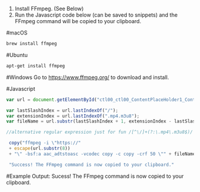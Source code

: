 1. Install FFmpeg. (See Below)
2. Run the Javascript code below (can be saved to snippets) and the FFmpeg command will be copied to your clipboard.

#macOS
```bash
brew install ffmpeg
```

#Ubuntu
```bash
apt-get install ffmpeg
```

#Windows
Go to https://www.ffmpeg.org/ to download and install.

#Javascript
```javascript
var url = document.getElementById("ctl00_ctl00_ContentPlaceHolder1_ContentPlaceHolder1_hidFilePath").value;

var lastSlashIndex = url.lastIndexOf("/");
var extensionIndex = url.lastIndexOf(".mp4.m3u8");
var fileName = url.substr(lastSlashIndex + 1, extensionIndex - lastSlashIndex - 1);

//alternative regular expression just for fun /[^\/]+(?:\.mp4\.m3u8$)/

 copy("ffmpeg -i \"https://"
 + escape(url.substr(8))
 + "\" -bsf:a aac_adtstoasc -vcodec copy -c copy -crf 50 \"" + fileName + ".mp4\"");

 "Success! The FFmpeg command is now copied to your clipboard."
```

#Example Output:
Sucess! The FFmpeg command is now copied to your clipboard.
